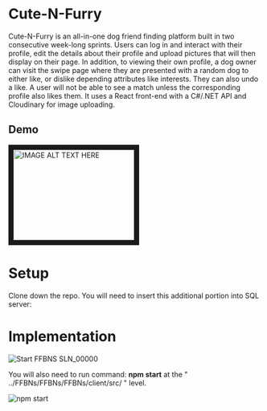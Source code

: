 # Cute-N-Furry

Cute-N-Furry is an all-in-one dog friend finding platform built in two consecutive week-long sprints. Users can log in and interact with their profile, edit the details about their profile and upload pictures that will then display on their page. In addition, to viewing their own profile, a dog owner can visit the swipe page where they are presented with a random dog to either like, or dislike depending attributes like interests. They can also undo a like. A user will not be able to see a match unless the corresponding profile also likes them. It uses a React front-end with a C#/.NET API and Cloudinary for image uploading.

## Demo

<a href="http://www.youtube.com/watch?feature=player_embedded&v=YOUTUBE_VIDEO_ID_HERE
" target="_blank"><img src="http://img.youtube.com/vi/YOUTUBE_VIDEO_ID_HERE/0.jpg" 
alt="IMAGE ALT TEXT HERE" width="240" height="180" border="10" /></a>

# Setup

Clone down the repo.  You will need to insert this additional portion into SQL server:


# Implementation
![Start FFBNS SLN_00000](https://user-images.githubusercontent.com/106982994/215883558-0e15c62e-b0fc-4370-b830-6ebb35a6fbe0.jpg)

You will also need to run command: **npm start** at the " ../FFBNs/FFBNs/FFBNs/client/src/ " level.  

![npm start](https://user-images.githubusercontent.com/106982994/215882728-cce50cb9-371e-48f8-81cf-ad809eff88fb.png)

